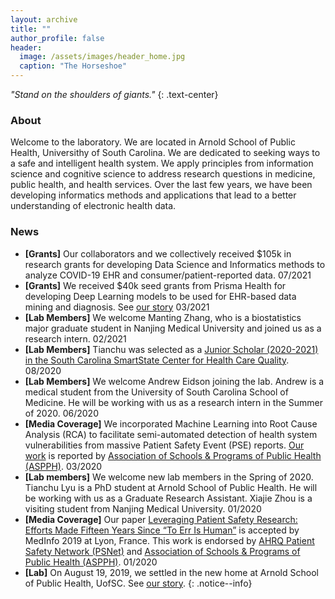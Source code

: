 ```yaml
---
layout: archive
title: ""
author_profile: false
header:
  image: /assets/images/header_home.jpg
  caption: "The Horseshoe"
---
```


*"Stand on the shoulders of giants."*
{: .text-center}

### About
Welcome to the laboratory. We are located in Arnold School of Public Health, Universithy of South Carolina. We are dedicated to seeking ways to a safe and intelligent health system. We apply principles from information science and cognitive science to address research questions in medicine, public health, and health services. Over the last few years, we have been developing informatics methods and applications that lead to a better understanding of electronic health data.

### News
- **[Grants]** Our collaborators and we collectively received $105k in research grants for developing Data Science and Informatics methods to analyze COVID-19 EHR and consumer/patient-reported data. 07/2021<br/>
- **[Grants]** We received $40k seed grants from Prisma Health for developing Deep Learning models to be used for EHR-based data mining and diagnosis. See [our story](https://www.sc.edu/study/colleges_schools/public_health/about/news/2021/prisma_seed_grants.php) 03/2021<br/>
- **[Lab Members]** We welcome Manting Zhang, who is a biostatistics major graduate student in Nanjing Medical University and joined us as a research intern. 02/2021<br/>
- **[Lab Members]** Tianchu was selected as  a [Junior Scholar (2020-2021) in the South Carolina SmartState Center for Health Care Quality](https://chq.sc.edu/people/junior-scholars-2020-2021-cohort/). 08/2020<br/>
- **[Lab Members]** We welcome Andrew Eidson joining the lab. Andrew is a medical student from the University of South Carolina School of Medicine. He will be working with us as a research intern in the Summer of 2020. 06/2020<br/>
- **[Media Coverage]** We incorporated Machine Learning into Root Cause Analysis (RCA) to facilitate semi-automated detection of health system vulnerabilities from massive Patient Safety Event (PSE) reports. [Our work](https://www.ncbi.nlm.nih.gov/pubmed/31864129) is reported by [Association of Schools & Programs of Public Health (ASPPH)](https://www.aspph.org/south-carolina-study-provides-systems-centered-analysis-of-patient-safety-events/). 03/2020<br/>
- **[Lab members]** We welcome new lab members in the Spring of 2020. Tianchu Lyu is a PhD student at Arnold School of Public Health. He will be working with us as a Graduate Research Assistant. Xiajie Zhou is a visiting student from Nanjing Medical University. 01/2020<br/>
- **[Media Coverage]** Our paper [Leveraging Patient Safety Research: Efforts Made Fifteen Years Since “To Err Is Human”](https://www.ncbi.nlm.nih.gov/pubmed/31438071) is accepted by MedInfo 2019 at Lyon, France. This work is endorsed by [AHRQ Patient Safety Network (PSNet)](https://psnet.ahrq.gov/issue/leveraging-patient-safety-research-efforts-made-fifteen-years-err-human) and [Association of Schools & Programs of Public Health (ASPPH)](https://www.aspph.org/south-carolina-researchers-examine-patient-safety-research-efforts/). 01/2020<br/>
- **[Lab]** On August 19, 2019, we settled in the new home at Arnold School of Public Health, UofSC. See [our story](https://www.sc.edu/study/colleges_schools/public_health/about/news/2019/hspm_faculty_chen_liang.php). 
{: .notice--info}